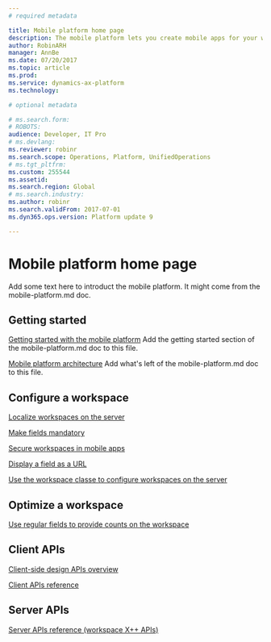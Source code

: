```yaml
---
# required metadata

title: Mobile platform home page
description: The mobile platform lets you create mobile apps for your workspaces.
author: RobinARH
manager: AnnBe
ms.date: 07/20/2017
ms.topic: article
ms.prod: 
ms.service: dynamics-ax-platform
ms.technology: 

# optional metadata

# ms.search.form: 
# ROBOTS: 
audience: Developer, IT Pro
# ms.devlang: 
ms.reviewer: robinr
ms.search.scope: Operations, Platform, UnifiedOperations
# ms.tgt_pltfrm: 
ms.custom: 255544
ms.assetid: 
ms.search.region: Global
# ms.search.industry: 
ms.author: robinr
ms.search.validFrom: 2017-07-01
ms.dyn365.ops.version: Platform update 9

---
```


# Mobile platform home page
Add some text here to introduct the mobile platform. It might come from the mobile-platform.md doc.

## Getting started
[Getting started with the mobile platform](mobile-platform-getting-started.md) Add the getting started section of the mobile-platform.md doc to this file.

[Mobile platform architecture](mobile-platform-architecture.md) Add what's left of the mobile-platform.md doc to this file.

## Configure a workspace
[Localize workspaces on the server](localizing-workspaces-on-server.md)

[Make fields mandatory](marking-fields-mandatory.md)

[Secure workspaces in mobile apps](securing-workspaces.md)

[Display a field as a URL](show-field-as-url.md)

[Use the workspace classe to configure workspaces on the server](workspace-classes.md)

## Optimize a workspace
[Use regular fields to provide counts on the workspace](using-regular-fields-for-count.md)

## Client APIs
[Client-side design APIs overview](client-apis/design-overview.md)

[Client APIs reference](client-apis-reference.md)

## Server APIs
[Server APIs reference (workspace X++ APIs)](mobile-workspace-server-apis.md)


